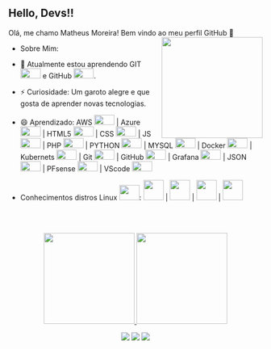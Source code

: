 ## Hello, Devs!!
 Olá, me chamo Matheus Moreira! Bem vindo ao meu perfil GitHub 👋 <img width="200px" align="right" src="https://github.com/mmatheusr/mmatheusr/blob/main/octocat-1718143577968.png">

- Sobre Mim: 
- 🌱 Atualmente estou aprendendo GIT <img src="https://cdn.jsdelivr.net/gh/devicons/devicon@latest/icons/git/git-original.svg" width="40" height="20"/> e GitHub <img src="https://cdn.jsdelivr.net/gh/devicons/devicon@latest/icons/github/github-original.svg" width="40" height="20"/>.
- ⚡ Curiosidade: Um garoto alegre e que gosta de aprender novas tecnologias.
- 😄 Aprendizado: AWS <code><img src="https://cdn.jsdelivr.net/gh/devicons/devicon@latest/icons/amazonwebservices/amazonwebservices-original-wordmark.svg" width="40" height="20"/></code> | Azure <code><img src="https://cdn.jsdelivr.net/gh/devicons/devicon@latest/icons/azure/azure-original.svg" width="40" height="20"/></code> | HTML5 <code><img src="https://cdn.jsdelivr.net/gh/devicons/devicon@latest/icons/html5/html5-original-wordmark.svg" width="40" height="20"/></code> | CSS <code><img src="https://cdn.jsdelivr.net/gh/devicons/devicon@latest/icons/css3/css3-original-wordmark.svg" width="40" height="20"/></code> | JS <code><img src="https://cdn.jsdelivr.net/gh/devicons/devicon@latest/icons/javascript/javascript-original.svg" width="40" height="20"/></code> | PHP <code><img src="https://cdn.jsdelivr.net/gh/devicons/devicon@latest/icons/php/php-original.svg" width="40" height="20"/></code> | PYTHON <code><img src="https://cdn.jsdelivr.net/gh/devicons/devicon@latest/icons/python/python-original-wordmark.svg" width="40" height="20"/></code> | MYSQL <code><img src="https://cdn.jsdelivr.net/gh/devicons/devicon@latest/icons/mysql/mysql-original-wordmark.svg" width="40" height="20"/></code> | Docker <code><img src="https://cdn.jsdelivr.net/gh/devicons/devicon@latest/icons/docker/docker-original-wordmark.svg" width="40" height="20"/></code> | Kubernets <code><img src="https://cdn.jsdelivr.net/gh/devicons/devicon@latest/icons/kubernetes/kubernetes-original.svg" width="40" height="20"/></code> | Git <code><img src="https://cdn.jsdelivr.net/gh/devicons/devicon@latest/icons/git/git-original-wordmark.svg" width="40" height="20"/></code> | GitHub <code><img src="https://cdn.jsdelivr.net/gh/devicons/devicon@latest/icons/github/github-original-wordmark.svg" width="40" height="20"/></code> | Grafana <code><img src="https://cdn.jsdelivr.net/gh/devicons/devicon@latest/icons/grafana/grafana-original-wordmark.svg" width="40" height="20"/></code> | JSON <code><img src="https://cdn.jsdelivr.net/gh/devicons/devicon@latest/icons/json/json-original.svg" width="40" height="20"/></code> | PFsense <code><img src="https://cdn.jsdelivr.net/gh/devicons/devicon@latest/icons/pfsense/pfsense-original-wordmark.svg" width="40" height="20"/></code> | VScode <code><img src="https://cdn.jsdelivr.net/gh/devicons/devicon@latest/icons/vscode/vscode-original-wordmark.svg" width="40" height="20"/></code>

- Conhecimentos distros Linux <img src="https://cdn.jsdelivr.net/gh/devicons/devicon@latest/icons/linux/linux-original.svg" width="40" height="30"/>: <img src="https://cdn.jsdelivr.net/gh/devicons/devicon@latest/icons/archlinux/archlinux-original.svg" width="40" height="40"/> | <img src="https://cdn.jsdelivr.net/gh/devicons/devicon@latest/icons/debian/debian-original.svg" width="40" height="40"/> | <img src="https://cdn.jsdelivr.net/gh/devicons/devicon@latest/icons/ubuntu/ubuntu-original.svg" width="40" height="40"/> | <img src="https://cdn.jsdelivr.net/gh/devicons/devicon@latest/icons/raspberrypi/raspberrypi-original.svg" width="40" height="40"/>

<br><br>

<p align="center">
<a href="https://github.com/mmatheusr">
  <img height="180em" src="https://github-readme-stats-eight-theta.vercel.app/api?username=mmatheusr&show_icons=true&theme=algolia&include_all_commits=true&count_private=true"/>
  <img height="180em" src="https://github-readme-stats-eight-theta.vercel.app/api/top-langs/?username=mmatheusr&layout=compact&langs_count=8&theme=algolia"/>
</a>
</p>

<div align="center">
<a href="https://www.instagram.com/mmoreirar2/" target="_blank"><img loading="lazy" src="https://img.shields.io/badge/-Instagram-%23E4405F?style=for-the-badge&logo=instagram&logoColor=white" target="_blank"></a>
<a href = "mailto:mmatheusmoreira30@gmail.com"><img loading="lazy" src="https://img.shields.io/badge/Gmail-D14836?style=for-the-badge&logo=gmail&logoColor=white" target="_blank"></a>
<a href="https://www.linkedin.com/in/matheus-moreira-1b9936275" target="_blank"><img loading="lazy" src="https://img.shields.io/badge/-LinkedIn-%230077B5?style=for-the-badge&logo=linkedin&logoColor=white" target="_blank"></a>   
</div>

